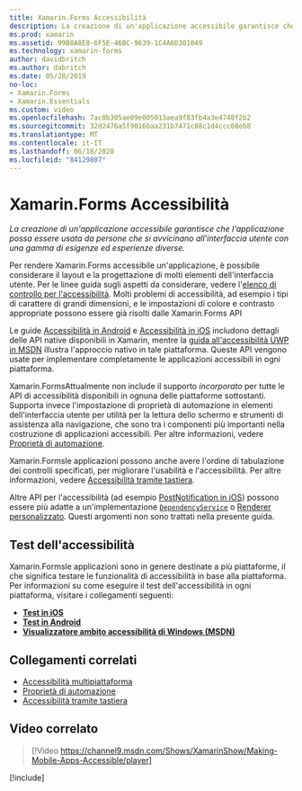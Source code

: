 ```yaml
---
title: Xamarin.Forms Accessibilità
description: La creazione di un'applicazione accessibile garantisce che l'applicazione possa essere usata da persone che si avvicinano all'interfaccia utente con una gamma di esigenze ed esperienze diverse.
ms.prod: xamarin
ms.assetid: 99B8A8E8-6F5E-46BC-9639-1C4A6D301049
ms.technology: xamarin-forms
author: davidbritch
ms.author: dabritch
ms.date: 05/28/2019
no-loc:
- Xamarin.Forms
- Xamarin.Essentials
ms.custom: video
ms.openlocfilehash: 7ac8b305ae09e005013aea9f83fb4a3e4740f2b2
ms.sourcegitcommit: 32d2476a5f9016baa231b7471c88c1d4ccc08eb8
ms.translationtype: MT
ms.contentlocale: it-IT
ms.lasthandoff: 06/18/2020
ms.locfileid: "84129807"
---
```

# <a name="xamarinforms-accessibility"></a>Xamarin.Forms Accessibilità

_La creazione di un'applicazione accessibile garantisce che l'applicazione possa essere usata da persone che si avvicinano all'interfaccia utente con una gamma di esigenze ed esperienze diverse._

Per rendere Xamarin.Forms accessibile un'applicazione, è possibile considerare il layout e la progettazione di molti elementi dell'interfaccia utente. Per le linee guida sugli aspetti da considerare, vedere l'[elenco di controllo per l'accessibilità](~/cross-platform/app-fundamentals/accessibility.md). Molti problemi di accessibilità, ad esempio i tipi di carattere di grandi dimensioni, e le impostazioni di colore e contrasto appropriate possono essere già risolti dalle Xamarin.Forms API

Le guide [Accessibilità in Android](~/android/app-fundamentals/accessibility.md) e [Accessibilità in iOS](~/ios/app-fundamentals/accessibility.md) includono dettagli delle API native disponibili in Xamarin, mentre la [guida all'accessibilità UWP in MSDN](https://msdn.microsoft.com/windows/uwp/accessibility/basic-accessibility-information) illustra l'approccio nativo in tale piattaforma. Queste API vengono usate per implementare completamente le applicazioni accessibili in ogni piattaforma.

Xamarin.FormsAttualmente non include il supporto *incorporato* per tutte le API di accessibilità disponibili in ognuna delle piattaforme sottostanti. Supporta invece l'impostazione di proprietà di automazione in elementi dell'interfaccia utente per utilità per la lettura dello schermo e strumenti di assistenza alla navigazione, che sono tra i componenti più importanti nella costruzione di applicazioni accessibili. Per altre informazioni, vedere [Proprietà di automazione](~/xamarin-forms/app-fundamentals/accessibility/automation-properties.md).

Xamarin.Formsle applicazioni possono anche avere l'ordine di tabulazione dei controlli specificati, per migliorare l'usabilità e l'accessibilità. Per altre informazioni, vedere [Accessibilità tramite tastiera](~/xamarin-forms/app-fundamentals/accessibility/keyboard.md).

Altre API per l'accessibilità (ad esempio [PostNotification in iOS](~/ios/app-fundamentals/accessibility.md)) possono essere più adatte a un'implementazione [`DependencyService`](~/xamarin-forms/app-fundamentals/dependency-service/index.md) o [Renderer personalizzato](~/xamarin-forms/app-fundamentals/custom-renderer/index.md). Questi argomenti non sono trattati nella presente guida.

## <a name="testing-accessibility"></a>Test dell'accessibilità

Xamarin.Formsle applicazioni sono in genere destinate a più piattaforme, il che significa testare le funzionalità di accessibilità in base alla piattaforma. Per informazioni su come eseguire il test dell'accessibilità in ogni piattaforma, visitare i collegamenti seguenti:

- [**Test in iOS**](~/ios/app-fundamentals/accessibility.md)
- [**Test in Android**](~/android/app-fundamentals/accessibility.md)
- [**Visualizzatore ambito accessibilità di Windows (MSDN)**](https://msdn.microsoft.com/library/windows/desktop/dn433239)

## <a name="related-links"></a>Collegamenti correlati

- [Accessibilità multipiattaforma](~/cross-platform/app-fundamentals/accessibility.md)
- [Proprietà di automazione](~/xamarin-forms/app-fundamentals/accessibility/automation-properties.md)
- [Accessibilità tramite tastiera](~/xamarin-forms/app-fundamentals/accessibility/keyboard.md)

## <a name="related-video"></a>Video correlato

> [!Video https://channel9.msdn.com/Shows/XamarinShow/Making-Mobile-Apps-Accessible/player]

[!include[](~/essentials/includes/xamarin-show-essentials.md)]

